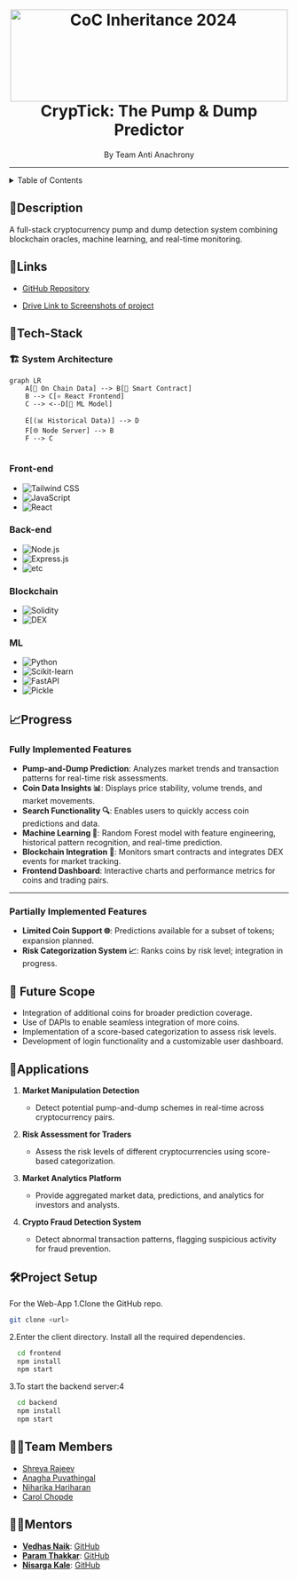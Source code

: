<h1 align="center">
  <a href="https://github.com/CommunityOfCoders/Inheritance-2024">
    <img src="./Untitled.png" alt="CoC Inheritance 2024" width="500" height="166">
  </a>
  <br>
CrypTick: The Pump & Dump Predictor
</h1>

<div align="center">
By Team Anti Anachrony
</div>
<hr>

<details>
<summary>Table of Contents</summary>

- [Description](#description)
- [Links](#links)
- [Tech Stack](#tech-stack)
- [Progress](#progress)
- [Future Scope](#future-scope)
- [Applications](#applications)
- [Project Setup](#project-setup)
- [Team Members](#team-members)
- [Mentors](#mentors)
<!-- - [Usage](#usage) -->
<!-- - [Screenshots](#screenshots) -->

</details>

## 📝Description

A full-stack cryptocurrency pump and dump detection system combining blockchain oracles, machine learning, and real-time monitoring.

## 🔗Links

- [GitHub Repository](https://github.com/ShreyaR2/CrypTick.git)
<!-- - [Demo Video]() -->
- [Drive Link to Screenshots of project](https://drive.google.com/drive/folders/1Naokf-RiMLKJ1WTqIB6LU3hggrGAGiG7?usp=sharing)
<!-- - [Hosted Website Link]()
- [Hosted Backend Link]() -->



## 🤖Tech-Stack
### 🏗️ System Architecture

```mermaid
graph LR
    A[🔗 On Chain Data] --> B[📜 Smart Contract]
    B --> C[⚛️ React Frontend]
    C --> <--D[🤖 ML Model]
    
    E[(📊 Historical Data)] --> D
    F[🌐 Node Server] --> B
    F --> C


```

### Front-end
- ![Tailwind CSS](https://img.shields.io/badge/Tailwind%20CSS-38B2AC?style=for-the-badge&logo=tailwindcss&logoColor=white)
- ![JavaScript](https://img.shields.io/badge/JavaScript-F7DF1E?style=for-the-badge&logo=javascript&logoColor=black)
- ![React](https://img.shields.io/badge/React-61DAFB?style=for-the-badge&logo=react&logoColor=black)

### Back-end
- ![Node.js](https://img.shields.io/badge/Node.js-339933?style=for-the-badge&logo=node.js&logoColor=white)
- ![Express.js](https://img.shields.io/badge/Express.js-000000?style=for-the-badge&logo=express&logoColor=white)
- ![etc](https://img.shields.io/badge/Other-555555?style=for-the-badge&logo=github&logoColor=white)

### Blockchain
- ![Solidity](https://img.shields.io/badge/Solidity-363636?style=for-the-badge&logo=solidity&logoColor=white)
- ![DEX](https://img.shields.io/badge/DEX-4A90E2?style=for-the-badge&logo=ethereum&logoColor=white)


### ML
- ![Python](https://img.shields.io/badge/Python-3776AB?style=for-the-badge&logo=python&logoColor=white)
- ![Scikit-learn](https://img.shields.io/badge/Scikit%20Learn-F7931E?style=for-the-badge&logo=scikit-learn&logoColor=white)
- ![FastAPI](https://img.shields.io/badge/FastAPI-009688?style=for-the-badge&logo=fastapi&logoColor=white)
- ![Pickle](https://img.shields.io/badge/Pickle-6633CC?style=for-the-badge&logo=python&logoColor=white)


## 📈Progress

### Fully Implemented Features

- **Pump-and-Dump Prediction**: Analyzes market trends and transaction patterns for real-time risk assessments.
- **Coin Data Insights 📊**: Displays price stability, volume trends, and market movements.
- **Search Functionality 🔍**: Enables users to quickly access coin predictions and data.
- **Machine Learning 🤖**: Random Forest model with feature engineering, historical pattern recognition, and real-time prediction.
- **Blockchain Integration 📜**: Monitors smart contracts and integrates DEX events for market tracking.
- **Frontend Dashboard**: Interactive charts and performance metrics for coins and trading pairs.

---

### Partially Implemented Features

- **Limited Coin Support 🌐**: Predictions available for a subset of tokens; expansion planned.
- **Risk Categorization System 📈**: Ranks coins by risk level; integration in progress.



## 🔮 Future Scope

- Integration of additional coins for broader prediction coverage.
- Use of DAPIs to enable seamless integration of more coins.
- Implementation of a score-based categorization to assess risk levels.
- Development of login functionality and a customizable user dashboard.

## 💸Applications

1. **Market Manipulation Detection**  
   - Detect potential pump-and-dump schemes in real-time across cryptocurrency pairs.

2. **Risk Assessment for Traders**  
   - Assess the risk levels of different cryptocurrencies using score-based categorization.


3. **Market Analytics Platform**  
   - Provide aggregated market data, predictions, and analytics for investors and analysts.


4. **Crypto Fraud Detection System**  
   - Detect abnormal transaction patterns, flagging suspicious activity for fraud prevention.



## 🛠Project Setup

For the Web-App 1.Clone the GitHub repo.
```bash
git clone <url>
```
2.Enter the client directory. Install all the required dependencies.
```bash
  cd frontend
  npm install
  npm start
```

3.To start the backend server:4
```bash
  cd backend
  npm install
  npm start
```

## 👨‍💻Team Members

- [Shreya Rajeev ](https://github.com/ShreyaR2)
- [Anagha Puvathingal ](https://github.com/anaghapuv)
- [Niharika Hariharan ](https://github.com/niharikah005)
- [Carol Chopde](https://github.com/CarolChopde)

## 👨‍🏫Mentors



- **[Vedhas Naik](mailto:vedhas.naik@example.com)**: [GitHub](https://github.com/NaikVedhas)
- **[Param Thakkar](mailto:param.thakkar@example.com)**: [GitHub](https://github.com/ParamThakkar123)
- **[Nisarga Kale](mailto:nisarga.kale@example.com)**: [GitHub](https://github.com/nisargakale2107)

<!-- ## 📱Screenshots


![Screenshot alt text]( "screenshot") -->

